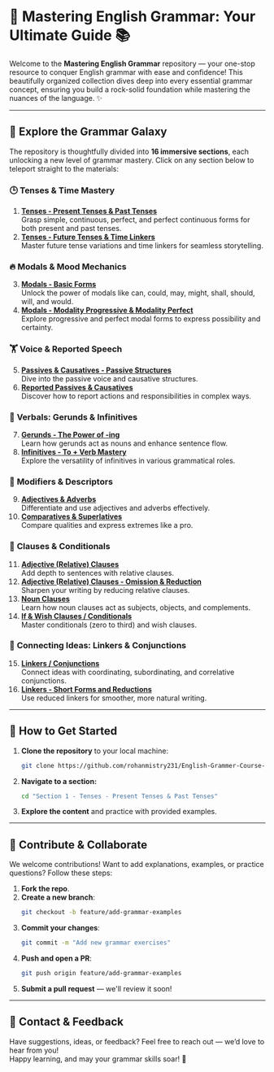 # 🌟 **Mastering English Grammar: Your Ultimate Guide** 📚

Welcome to the **Mastering English Grammar** repository — your one-stop resource to conquer English grammar with ease and confidence! This beautifully organized collection dives deep into every essential grammar concept, ensuring you build a rock-solid foundation while mastering the nuances of the language. ✨

---

## 📂 **Explore the Grammar Galaxy**

The repository is thoughtfully divided into **16 immersive sections**, each unlocking a new level of grammar mastery. Click on any section below to teleport straight to the materials:

### 🕒 **Tenses & Time Mastery**
1. [**Tenses - Present Tenses & Past Tenses**](./Section%201%20-%20Tenses%20-%20Present%20Tenses%20%26%20Past%20Tenses)  
   Grasp simple, continuous, perfect, and perfect continuous forms for both present and past tenses.
2. [**Tenses - Future Tenses & Time Linkers**](./Section%202%20-%20Tenses%20-%20Future%20Tenses%20%26%20Time%20Linkers)  
   Master future tense variations and time linkers for seamless storytelling.

### 🔥 **Modals & Mood Mechanics**
3. [**Modals - Basic Forms**](./Section%203%20-%20Modals%20-%20Basic%20Forms)  
   Unlock the power of modals like can, could, may, might, shall, should, will, and would.
4. [**Modals - Modality Progressive & Modality Perfect**](./Section%204%20-%20Modals%20-%20Modality%20Progressive%20%26%20Modality%20Perfect)  
   Explore progressive and perfect modal forms to express possibility and certainty.

### 🏋️ **Voice & Reported Speech**
5. [**Passives & Causatives - Passive Structures**](./Section%205%20-%20Passives%20%26%20Causatives%20-%20Passive%20Structures)  
   Dive into the passive voice and causative structures.
6. [**Reported Passives & Causatives**](./Section%206%20-%20Reported%20Passives%20%26%20Causatives)  
   Discover how to report actions and responsibilities in complex ways.

### 🎯 **Verbals: Gerunds & Infinitives**
7. [**Gerunds - The Power of -ing**](./Section%207%20-%20Gerunds%20%26%20Infinitives%20-%20Gerunds)  
   Learn how gerunds act as nouns and enhance sentence flow.
8. [**Infinitives - To + Verb Mastery**](./Section%208%20-%20Gerunds%20%26%20Infinitives%20-%20Infinitives)  
   Explore the versatility of infinitives in various grammatical roles.

### 🌿 **Modifiers & Descriptors**
9. [**Adjectives & Adverbs**](./Section%209%20-%20Adjectives%20%26%20Adverbs)  
   Differentiate and use adjectives and adverbs effectively.
10. [**Comparatives & Superlatives**](./Section%2010%20-%20Comparatives%20%26%20Superlatives)  
    Compare qualities and express extremes like a pro.

### 🔗 **Clauses & Conditionals**
11. [**Adjective (Relative) Clauses**](./Section%2011%20-%20Adjective%20(Relative)%20Clauses)  
    Add depth to sentences with relative clauses.
12. [**Adjective (Relative) Clauses - Omission & Reduction**](./Section%2012%20-%20Adjective%20(Relative)%20Clauses%20-%20Omission%20%26%20Reduction-Short%20Forms)  
    Sharpen your writing by reducing relative clauses.
13. [**Noun Clauses**](./Section%2013%20-%20Noun%20Clauses)  
    Learn how noun clauses act as subjects, objects, and complements.
14. [**If & Wish Clauses / Conditionals**](./Section%2014%20-%20If%20%26%20Wish%20Clauses%20-%20Conditionals)  
    Master conditionals (zero to third) and wish clauses.

### 🎯 **Connecting Ideas: Linkers & Conjunctions**
15. [**Linkers / Conjunctions**](./Section%2015%20-%20Linkers%20-%20Conjunctions)  
    Connect ideas with coordinating, subordinating, and correlative conjunctions.
16. [**Linkers - Short Forms and Reductions**](./Section%2016%20-%20Linkers%20-%20Short%20Forms%20and%20Reduction%20in%20Linkers)  
    Use reduced linkers for smoother, more natural writing.

---

## 🚀 **How to Get Started**

1. **Clone the repository** to your local machine:
   ```bash
   git clone https://github.com/rohanmistry231/English-Grammer-Course-Materials.git
   ```
2. **Navigate to a section:**
   ```bash
   cd "Section 1 - Tenses - Present Tenses & Past Tenses"
   ```
3. **Explore the content** and practice with provided examples.

---

## 🌟 **Contribute & Collaborate**

We welcome contributions! Want to add explanations, examples, or practice questions? Follow these steps:

1. **Fork the repo**.
2. **Create a new branch**:
   ```bash
   git checkout -b feature/add-grammar-examples
   ```
3. **Commit your changes**:
   ```bash
   git commit -m "Add new grammar exercises"
   ```
4. **Push and open a PR**:
   ```bash
   git push origin feature/add-grammar-examples
   ```
5. **Submit a pull request** — we'll review it soon!

---

## 📧 **Contact & Feedback**

Have suggestions, ideas, or feedback? Feel free to reach out — we’d love to hear from you!  
Happy learning, and may your grammar skills soar! 🌟